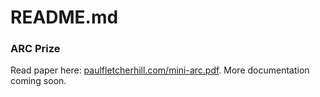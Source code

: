 # README.md

### ARC Prize

Read paper here: [paulfletcherhill.com/mini-arc.pdf](https://www.paulfletcherhill.com/mini-arc.pdf). More documentation coming soon.
